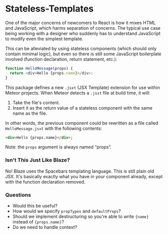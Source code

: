 # Stateless-Templates

One of the major concerns of newcomers to React is how it mixes HTML and JavaScript, which harms separation of concerns. The typical use case being working with a designer who suddenly has to understand JavaScript to modify even the simplest template. 

This can be alleviated by using stateless components (which should only contain minimal logic), but even so there is still some JavaScript boilerplate involved (function declaration, return statement, etc.):

```js
function HelloMessage(props) {
  return <div>Hello {props.name}</div>;
}
```

This package defines a new `.jsxt` (JSX Template) extension for use within Meteor projects. When Meteor detects a `.jsxt` file at build time, it will:

1. Take the file's content.
2. Insert it as the return value of a stateless component with the same name as the file.

In other words, the previous component could be rewritten as a file called `HelloMessage.jsxt` with the following contents: 

```html
<div>Hello {props.name}</div>;
```

Note: the `props` argument is always named “props”.

### Isn't This Just Like Blaze?

No! Blaze uses the Spacebars templating language. This is still plain old JSX. It's basically exactly what you have in your component already, except with the function declaration removed. 

### Questions

- Would this be useful?
- How would we specify `propTypes` and `defaultProps`?
- Should we implement destructuring so you're able to write `{name}` instead of `{props.name}`?
- Do we need to handle context?
